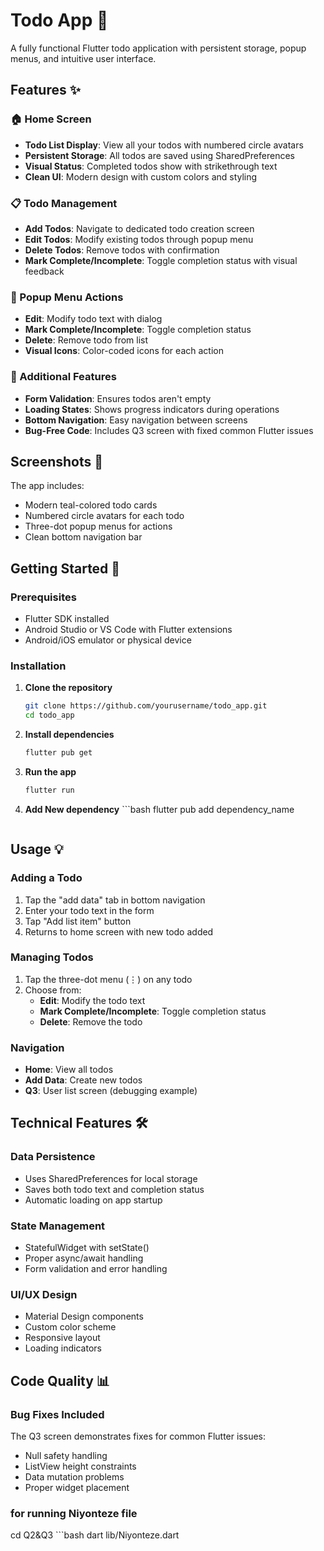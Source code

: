 # Todo App 📝

A fully functional Flutter todo application with persistent storage, popup menus, and intuitive user interface.

## Features ✨

### 🏠 Home Screen
- **Todo List Display**: View all your todos with numbered circle avatars
- **Persistent Storage**: All todos are saved using SharedPreferences
- **Visual Status**: Completed todos show with strikethrough text
- **Clean UI**: Modern design with custom colors and styling

### 📋 Todo Management
- **Add Todos**: Navigate to dedicated todo creation screen
- **Edit Todos**: Modify existing todos through popup menu
- **Delete Todos**: Remove todos with confirmation
- **Mark Complete/Incomplete**: Toggle completion status with visual feedback

### 🎯 Popup Menu Actions
- **Edit**: Modify todo text with dialog
- **Mark Complete/Incomplete**: Toggle completion status
- **Delete**: Remove todo from list
- **Visual Icons**: Color-coded icons for each action

### 🔧 Additional Features
- **Form Validation**: Ensures todos aren't empty
- **Loading States**: Shows progress indicators during operations
- **Bottom Navigation**: Easy navigation between screens
- **Bug-Free Code**: Includes Q3 screen with fixed common Flutter issues

## Screenshots 📱

The app includes:
- Modern teal-colored todo cards
- Numbered circle avatars for each todo
- Three-dot popup menus for actions
- Clean bottom navigation bar

## Getting Started 🚀

### Prerequisites
- Flutter SDK installed
- Android Studio or VS Code with Flutter extensions
- Android/iOS emulator or physical device

### Installation

1. **Clone the repository**
   ```bash
   git clone https://github.com/yourusername/todo_app.git
   cd todo_app
   ```

2. **Install dependencies**
   ```bash
   flutter pub get
   ```

3. **Run the app**
   ```bash
   flutter run
   ```
4. **Add New dependency**
       ```bash
   flutter pub add dependency_name
   ```
## Usage 💡

### Adding a Todo
1. Tap the "add data" tab in bottom navigation
2. Enter your todo text in the form
3. Tap "Add list item" button
4. Returns to home screen with new todo added

### Managing Todos
1. Tap the three-dot menu (⋮) on any todo
2. Choose from:
   - **Edit**: Modify the todo text
   - **Mark Complete/Incomplete**: Toggle completion status
   - **Delete**: Remove the todo

### Navigation
- **Home**: View all todos
- **Add Data**: Create new todos
- **Q3**: User list screen (debugging example)

## Technical Features 🛠️

### Data Persistence
- Uses SharedPreferences for local storage
- Saves both todo text and completion status
- Automatic loading on app startup

### State Management
- StatefulWidget with setState()
- Proper async/await handling
- Form validation and error handling

### UI/UX Design
- Material Design components
- Custom color scheme
- Responsive layout
- Loading indicators

## Code Quality 📊

### Bug Fixes Included
The Q3 screen demonstrates fixes for common Flutter issues:
- Null safety handling
- ListView height constraints
- Data mutation problems
- Proper widget placement

### for running Niyonteze file 
 cd Q2&Q3
       ```bash
   dart lib/Niyonteze.dart
   ```

